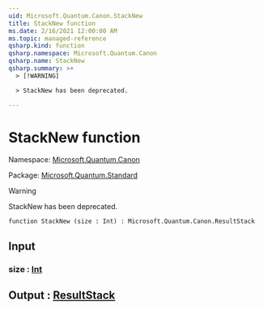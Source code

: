 ```yaml
---
uid: Microsoft.Quantum.Canon.StackNew
title: StackNew function
ms.date: 2/16/2021 12:00:00 AM
ms.topic: managed-reference
qsharp.kind: function
qsharp.namespace: Microsoft.Quantum.Canon
qsharp.name: StackNew
qsharp.summary: >+
  > [!WARNING]

  > StackNew has been deprecated.

---
```


# StackNew function

Namespace: [Microsoft.Quantum.Canon](xref:Microsoft.Quantum.Canon)

Package: [Microsoft.Quantum.Standard](https://nuget.org/packages/Microsoft.Quantum.Standard)


> [!WARNING]
> StackNew has been deprecated.



```qsharp
function StackNew (size : Int) : Microsoft.Quantum.Canon.ResultStack
```


## Input

### size : [Int](xref:microsoft.quantum.lang-ref.int)





## Output : [ResultStack](xref:Microsoft.Quantum.Canon.ResultStack)

